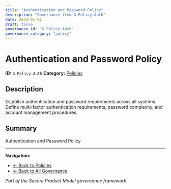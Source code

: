 ```yaml
---
title: "Authentication and Password Policy"
description: "Governance item G.Policy.Auth"
date: 2024-01-01
draft: false
governance_id: "G.Policy.Auth"
governance_category: "policy"
---
```


# Authentication and Password Policy

**ID:** `G.Policy.Auth`
**Category:** [Policies](../)

## Description

Establish authentication and password requirements across all systems. Define multi-factor authentication requirements, password complexity, and account management procedures.

## Summary

Authentication and Password Policy


---

**Navigation:**
- [← Back to Policies](../)
- [← Back to All Governance](/governance/)

*Part of the Secure Product Model governance framework*
